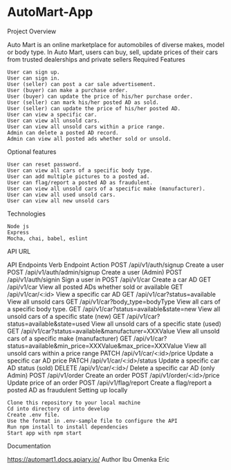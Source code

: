 # AutoMart-App
Project Overview

Auto Mart is an online marketplace for automobiles of diverse makes, model or body type. In Auto Mart, users can buy, sell, update prices of their cars from trusted dealerships and private sellers
Required Features

    User can sign up.
    User can sign in.
    User (seller) can post a car sale advertisement.
    User (buyer) can make a purchase order.
    User (buyer) can update the price of his/her purchase order.
    User (seller) can mark his/her posted AD as sold.
    User (seller) can update the price of his/her posted AD.
    User can view a specific car.
    User can view all unsold cars.
    User can view all unsold cars within a price range.
    Admin can delete a posted AD record.
    Admin can view all posted ads whether sold or unsold.

Optional features

    User can reset password.
    User can view all cars of a specific body type.
    User can add multiple pictures to a posted ad.
    User can flag/report a posted AD as fraudulent.
    User can view all unsold cars of a specific make (manufacturer).
    User can view all used unsold cars.
    User can view all new unsold cars

Technologies

    Node js
    Express
    Mocha, chai, babel, eslint

API URL


API Endpoints
Verb 	Endpoint 	Action
POST 	/api/v1/auth/signup 	Create a user
POST 	/api/v1/auth/admin/signup 	Create a user (Admin)
POST 	/api/v1/auth/signin 	Sign a user in
POST 	/api/v1/car 	Create a car AD
GET 	/api/v1/car 	View all posted ADs whether sold or available
GET 	/api/v1/car/<:id> 	View a specific car AD
GET 	/api/v1/car?status=available 	View all unsold cars
GET 	/api/v1/car?body_type=bodyType 	View all cars of a specific body type.
GET 	/api/v1/car?status=available&state=new 	View all unsold cars of a specific state (new)
GET 	/api/v1/car?status=available&state=used 	View all unsold cars of a specific state (used)
GET 	/api/v1/car?status=available&manufacturer=XXXValue 	View all unsold cars of a specific make (manufacturer)
GET 	/api/v1/car?status=available&min_price=XXXValue&max_price=XXXValue 	View all unsold cars within a price range
PATCH 	/api/v1/car/<:id>/price 	Update a specific car AD price
PATCH 	/api/v1/car/<:id>/status 	Update a specific car AD status (sold)
DELETE 	/api/v1/car/<:id>/ 	Delete a specific car AD (only Admin)
POST 	/api/v1/order 	Create an order
POST 	/api/v1/order/<:id>/price 	Update price of an order
POST 	/api/v1/flag/report 	Create a flag/report a posted AD as fraudulent
Setting up locally

    Clone this repository to your local machine
    Cd into directory cd into develop
    Create .env file.
    Use the format in .env-sample file to configure the API
    Run npm install to install dependencies
    Start app with npm start

Documentation

https://automart1.docs.apiary.io/
Author
Ibu Omenka Eric

